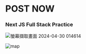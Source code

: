 # POST NOW  
### Next JS Full Stack Practice

![螢幕擷取畫面 2024-04-30 014614](https://github.com/Yiming-Liao/post-now/assets/160565489/91fea20c-f501-471b-911e-4622118fa627)

![map](https://github.com/Yiming-Liao/post-now/assets/160565489/299485c2-a0f4-4e40-9156-74e16ab6c010)
